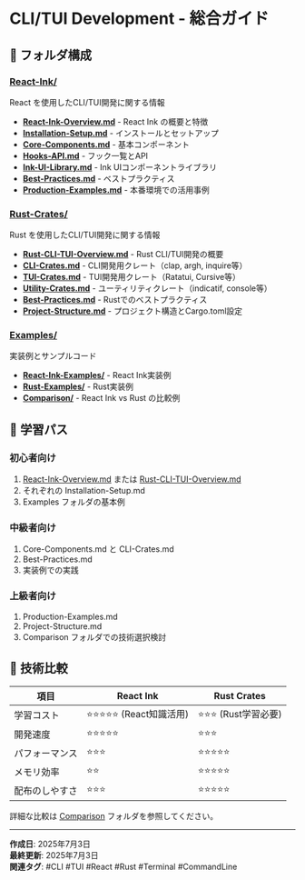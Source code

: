 # CLI/TUI Development - 総合ガイド

## 📁 フォルダ構成

### [React-Ink/](./React-Ink/)
React を使用したCLI/TUI開発に関する情報

- **[React-Ink-Overview.md](./React-Ink/React-Ink-Overview.md)** - React Ink の概要と特徴
- **[Installation-Setup.md](./React-Ink/Installation-Setup.md)** - インストールとセットアップ
- **[Core-Components.md](./React-Ink/Core-Components.md)** - 基本コンポーネント
- **[Hooks-API.md](./React-Ink/Hooks-API.md)** - フック一覧とAPI
- **[Ink-UI-Library.md](./React-Ink/Ink-UI-Library.md)** - Ink UIコンポーネントライブラリ
- **[Best-Practices.md](./React-Ink/Best-Practices.md)** - ベストプラクティス
- **[Production-Examples.md](./React-Ink/Production-Examples.md)** - 本番環境での活用事例

### [Rust-Crates/](./Rust-Crates/)
Rust を使用したCLI/TUI開発に関する情報

- **[Rust-CLI-TUI-Overview.md](./Rust-Crates/Rust-CLI-TUI-Overview.md)** - Rust CLI/TUI開発の概要
- **[CLI-Crates.md](./Rust-Crates/CLI-Crates.md)** - CLI開発用クレート（clap, argh, inquire等）
- **[TUI-Crates.md](./Rust-Crates/TUI-Crates.md)** - TUI開発用クレート（Ratatui, Cursive等）
- **[Utility-Crates.md](./Rust-Crates/Utility-Crates.md)** - ユーティリティクレート（indicatif, console等）
- **[Best-Practices.md](./Rust-Crates/Best-Practices.md)** - Rustでのベストプラクティス
- **[Project-Structure.md](./Rust-Crates/Project-Structure.md)** - プロジェクト構造とCargo.toml設定

### [Examples/](./Examples/)
実装例とサンプルコード

- **[React-Ink-Examples/](./Examples/React-Ink-Examples/)** - React Ink実装例
- **[Rust-Examples/](./Examples/Rust-Examples/)** - Rust実装例
- **[Comparison/](./Examples/Comparison/)** - React Ink vs Rust の比較例

## 🎯 学習パス

### 初心者向け
1. [React-Ink-Overview.md](./React-Ink/React-Ink-Overview.md) または [Rust-CLI-TUI-Overview.md](./Rust-Crates/Rust-CLI-TUI-Overview.md)
2. それぞれの Installation-Setup.md
3. Examples フォルダの基本例

### 中級者向け
1. Core-Components.md と CLI-Crates.md
2. Best-Practices.md
3. 実装例での実践

### 上級者向け
1. Production-Examples.md
2. Project-Structure.md
3. Comparison フォルダでの技術選択検討

## 🔄 技術比較

| 項目 | React Ink | Rust Crates |
|------|-----------|-------------|
| 学習コスト | ⭐⭐⭐⭐⭐ (React知識活用) | ⭐⭐⭐ (Rust学習必要) |
| 開発速度 | ⭐⭐⭐⭐⭐ | ⭐⭐⭐ |
| パフォーマンス | ⭐⭐⭐ | ⭐⭐⭐⭐⭐ |
| メモリ効率 | ⭐⭐ | ⭐⭐⭐⭐⭐ |
| 配布のしやすさ | ⭐⭐⭐ | ⭐⭐⭐⭐⭐ |

詳細な比較は [Comparison](./Examples/Comparison/) フォルダを参照してください。

---

**作成日**: 2025年7月3日  
**最終更新**: 2025年7月3日  
**関連タグ**: #CLI #TUI #React #Rust #Terminal #CommandLine